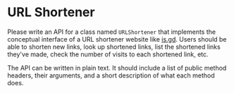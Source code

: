 # URL Shortener

Please write an API for a class named `URLShortener` that implements the conceptual interface of a URL shortener website like [is.gd](https://is.gd). Users should be able to shorten new links, look up shortened links, list the shortened links they've made, check the number of visits to each shortened link, etc.

The API can be written in plain text. It should include a list of public method headers, their arguments, and a short description of what each method does. 

